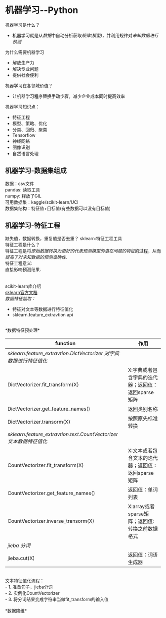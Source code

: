 机器学习--Python
================
机器学习是什么？<br>
- 机器学习就是从*数据*中自动分析获取*规律(模型)*，并利用规律对*未知数据进行预测*  

为什么需要机器学习<br>
- 解放生产力
- 解决专业问题
- 提供社会便利  

机器学习在各领域价值？<br>
- 让机器学习程序替换手动步骤，减少企业成本同时提高效率<br>

机器学习知识点：<br>
- 特征工程
- 模型、策略、优化
- 分类、回归、聚类
- Tensorflow
- 神经网络
- 图像识别
- 自然语言处理

机器学习-数据集组成
------------------
数据：csv文件<br>
pandas: 读取工具<br>
numpy: 释放了GIL<br>
可用数据集：kaggle/scikit-learn/UCI<br>
数据集结构：特征值+目标值(有些数据可以没有目标值)<br>

机器学习-特征工程
----------------
缺失值，数据转换，重复值是否去重？
sklearn:特征工程工具<br>
特征工程是什么？<br>
特征工程是将*原始数据转换为更好的代表预测模型的潜在问题的特征*的过程，从而*提高了对未知数据的预测准确性*.<br>
特征工程意义:<br>
直接影响预测结果.<br>  
<br>
scikit-learn库介绍<br>
[sklearn官方文档](https://scikit-learn.org/stable/)
<br>
*数据特征抽取：*<br>
- 特征对文本等数据进行特征值化<br>
- sklearn.feature_extravtion  api
<br>
*数据特征预处理* <br>
    
|function  | 作用 |
|----------|-----------|
|*sklearn.feature_extravtion.DictVectorizer  对字典数据进行特征值化*|
|DictVectorizer.fit_transform(X) | X:字典或者包含字典的迭代器；返回值：返回sparse矩阵|
|DictVectorizer.get_feature_names()  | 返回类别名称|
|DictVectorizer.transorm(X)  | 按照原先标准转换|
|*sklearn.feature_extravtion.text.CountVectorizer  文本数据特征值化*|
|CountVectorizer.fit_transform(X) | X:文本或者包含文本的迭代器；返回值：返回sparse矩阵|
|CountVectorizer.get_feature_names()  | 返回值：单词列表|
|CountVectorizer.inverse_transorm(X)  |  X:array或者sparse矩阵；返回值:转换之前数据格式|
|*jieba 分词*|
|jieba.cut(X)  | 返回值：词语生成器|
<br>
文本特征值化流程：<br>
- 1. 准备句子，jieba分词<br>
- 2. 实例化CountVectorizer<br>
- 3. 将分词结果变成字符串当做fit_transform的输入值<br>
<br>
*数据降维*
